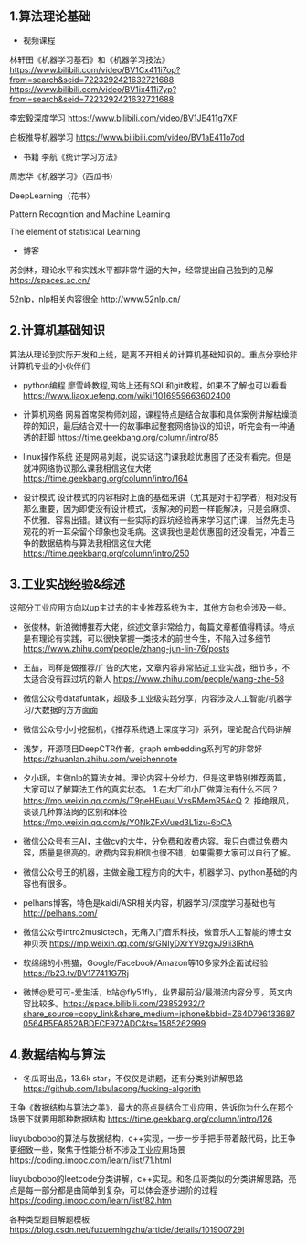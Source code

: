 ## 1.算法理论基础
- 视频课程

林轩田《机器学习基石》和《机器学习技法》https://www.bilibili.com/video/BV1Cx411i7op?from=search&seid=7223292421632721688 https://www.bilibili.com/video/BV1ix411i7yp?from=search&seid=7223292421632721688

李宏毅深度学习 https://www.bilibili.com/video/BV1JE411g7XF

白板推导机器学习 https://www.bilibili.com/video/BV1aE411o7qd

- 书籍
李航《统计学习方法》

周志华《机器学习》（西瓜书）

DeepLearning（花书）

Pattern Recognition and Machine Learning

The element of statistical Learning

- 博客

苏剑林，理论水平和实践水平都非常牛逼的大神，经常提出自己独到的见解 https://spaces.ac.cn/

52nlp，nlp相关内容很全 http://www.52nlp.cn/

## 2.计算机基础知识
算法从理论到实际开发和上线，是离不开相关的计算机基础知识的。重点分享给非计算机专业的小伙伴们

- python编程
廖雪峰教程,网站上还有SQL和git教程，如果不了解也可以看看 https://www.liaoxuefeng.com/wiki/1016959663602400

- 计算机网络
网易首席架构师刘超，课程特点是结合故事和具体案例讲解枯燥琐碎的知识，最后结合双十一的故事串起整套网络协议的知识，听完会有一种通透的赶脚 https://time.geekbang.org/column/intro/85

- linux操作系统
还是网易刘超，说实话这门课我趁优惠囤了还没有看完。但是就冲网络协议那么课我相信这位大佬 https://time.geekbang.org/column/intro/164

- 设计模式
设计模式的内容相对上面的基础来讲（尤其是对于初学者）相对没有那么重要，因为即使没有设计模式，该解决的问题一样能解决，只是会麻烦、不优雅、容易出错。建议有一些实际的踩坑经验再来学习这门课，当然先走马观花的听一耳朵留个印象也没毛病。这课我也是趁优惠囤的还没看完，冲着王争的数据结构与算法我相信这位大佬 https://time.geekbang.org/column/intro/250

## 3.工业实战经验&综述
这部分工业应用方向以up主过去的主业推荐系统为主，其他方向也会涉及一些。

- 张俊林，新浪微博推荐大佬，综述文章非常给力，每篇文章都值得精读。特点是有理论有实践，可以很快掌握一类技术的前世今生，不陷入过多细节 https://www.zhihu.com/people/zhang-jun-lin-76/posts

- 王喆，同样是做推荐/广告的大佬，文章内容非常贴近工业实战，细节多，不太适合没有踩过坑的新人 https://www.zhihu.com/people/wang-zhe-58

- 微信公众号datafuntalk，超级多工业级实践分享，内容涉及人工智能/机器学习/大数据的方方面面 

- 微信公众号小小挖掘机，《推荐系统遇上深度学习》系列，理论配合代码讲解

- 浅梦，开源项目DeepCTR作者。graph embedding系列写的非常好 https://zhuanlan.zhihu.com/weichennote

- 夕小瑶，主做nlp的算法女神。理论内容十分给力，但是这里特别推荐两篇，大家可以了解算法工作的真实状态。 1.在大厂和小厂做算法有什么不同？https://mp.weixin.qq.com/s/T9peHEuauLVxsRMemR5AcQ 2. 拒绝跟风，谈谈几种算法岗的区别和体验 https://mp.weixin.qq.com/s/Y0NkZFxVued3L1izu-6bCA

- 微信公众号有三AI，主做cv的大牛，分免费和收费内容。我只白嫖过免费内容，质量是很高的。收费内容我相信也很不错，如果需要大家可以自行了解。

- 微信公众号王的机器，主做金融工程方向的大牛，机器学习、python基础的内容也有很多。

- pelhans博客，特色是kaldi/ASR相关内容，机器学习/深度学习基础也有 http://pelhans.com/

- 微信公众号intro2musictech，无痛入门音乐科技，做音乐人工智能的博士女神贝茨 https://mp.weixin.qq.com/s/GNIyDXrYV9zgxJ9Ii3IRhA 

- 软绵绵的小熊猫，Google/Facebook/Amazon等10多家外企面试经验 https://b23.tv/BV177411G7Rj

- 微博@爱可可-爱生活，b站@fly51fly，业界最前沿/最潮流内容分享，英文内容比较多。https://space.bilibili.com/23852932/?share_source=copy_link&share_medium=iphone&bbid=Z64D7961336870564B5EA852ABDECE972ADC&ts=1585262999

## 4.数据结构与算法
- 冬瓜哥出品，13.6k star，不仅仅是讲题，还有分类别讲解思路  https://github.com/labuladong/fucking-algorith

王争《数据结构与算法之美》，最大的亮点是结合工业应用，告诉你为什么在那个场景下就要用那种数据结构 https://time.geekbang.org/column/intro/126

liuyubobobo的算法与数据结构，c++实现，一步一步手把手带着敲代码，比王争更细致一些，聚焦于性能分析不涉及工业应用场景 https://coding.imooc.com/learn/list/71.html 

liuyubobobo的leetcode分类讲解，c++实现。和冬瓜哥类似的分类讲解思路，亮点是每一部分都是由简单到复杂，可以体会逐步进阶的过程 https://coding.imooc.com/learn/list/82.htm

各种类型题目解题模板 https://blog.csdn.net/fuxuemingzhu/article/details/101900729l
